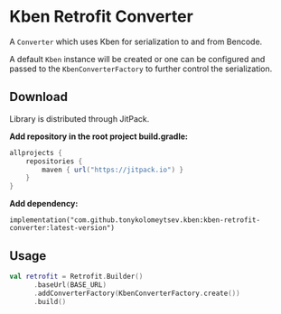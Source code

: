 # Kben Retrofit Converter

A `Converter` which uses Kben for serialization to and from Bencode.

A default `Kben` instance will be created or one can be configured and passed to the `KbenConverterFactory` to further control the serialization.

## Download

Library is distributed through JitPack.

**Add repository in the root project build.gradle:**

```groovy
allprojects {
    repositories {
        maven { url("https://jitpack.io") }
    }
}
```

**Add dependency:**

  `implementation("com.github.tonykolomeytsev.kben:kben-retrofit-converter:latest-version")`

## Usage

```kotlin
val retrofit = Retrofit.Builder()
      .baseUrl(BASE_URL)
      .addConverterFactory(KbenConverterFactory.create())
      .build()
```